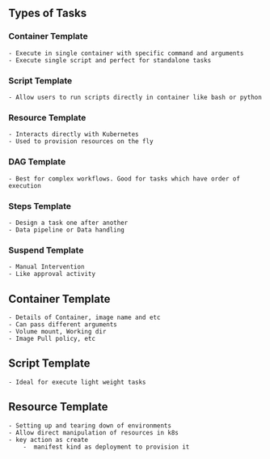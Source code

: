 ## Types of Tasks
### Container Template
    - Execute in single container with specific command and arguments
    - Execute single script and perfect for standalone tasks
###  Script Template
    - Allow users to run scripts directly in container like bash or python
### Resource Template
    - Interacts directly with Kubernetes
    - Used to provision resources on the fly
### DAG Template
    - Best for complex workflows. Good for tasks which have order of execution
### Steps Template
    - Design a task one after another
    - Data pipeline or Data handling
### Suspend Template
    - Manual Intervention
    - Like approval activity

## Container Template
    - Details of Container, image name and etc
    - Can pass different arguments
    - Volume mount, Working dir
    - Image Pull policy, etc

## Script Template
    - Ideal for execute light weight tasks

## Resource Template
    - Setting up and tearing down of environments
    - Allow direct manipulation of resources in k8s
    - key action as create
        -  manifest kind as deployment to provision it
